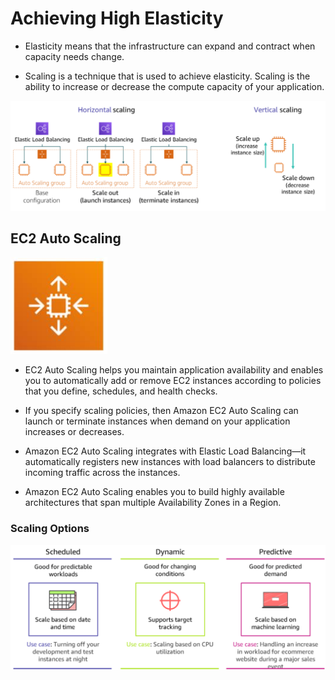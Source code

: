 # Achieving High Elasticity

- Elasticity means that the infrastructure can expand and contract when capacity needs change.

- Scaling is a technique that is used to achieve elasticity. Scaling is the ability to increase or decrease the compute capacity of your application.

![Scaling Typing](./images/ec2-scaling.png)

## EC2 Auto Scaling

![EC2 Auto Scaling](./images/ec2-auto-scaling.png)

- EC2 Auto Scaling helps you maintain application availability and enables you to automatically add or remove EC2 instances according to policies that you define, schedules, and health checks.

- If you specify scaling policies, then Amazon EC2 Auto Scaling can launch or terminate instances when demand on your application increases or decreases.

- Amazon EC2 Auto Scaling integrates with Elastic Load Balancing—it automatically registers new instances with load balancers to distribute incoming traffic across the instances.

- Amazon EC2 Auto Scaling enables you to build highly available architectures that span multiple Availability Zones in a Region.

### Scaling Options

![Scaling Options](./images/scaling-options.png)
